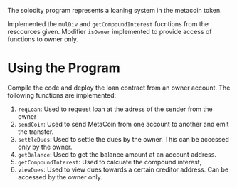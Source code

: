 The solodity program represents a loaning system in the metacoin token.

Implemented the ```mulDiv``` and ```getCompoundInterest``` fucntions from the rescources given.
Modifier ```isOwner``` implemented to provide access of functions to owner only.


# Using the Program

Compile the code and deploy the loan contract from an owner account.
The following functions are implemented:
1. ```reqLoan```: Used to request loan at the adress of the sender from the owner
2. ```sendCoin```: Used to send MetaCoin from one account to another and emit the transfer.
3. ```settleDues```: Used to settle the dues by the owner. This can be accessed only by the owner.
4. ```getBalance```: Used to get the balance amount at an account address.
5. ```getCompoundInterest```: Used to calcuate the compound interest,
6. ```viewDues```: Used to view dues towards a certain creditor address. Can be accessed by the owner only.



